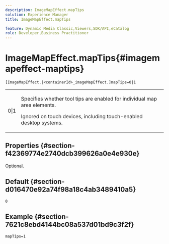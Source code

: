 ```yaml
---
description: ImageMapEffect.mapTips
solution: Experience Manager
title: ImageMapEffect.mapTips

feature: Dynamic Media Classic,Viewers,SDK/API,eCatalog
role: Developer,Business Practitioner
---
```


# ImageMapEffect.mapTips{#imagemapeffect-maptips}

`[ImageMapEffect.|<containerId>_imageMapEffect.]mapTips=0|1`

<table id="table_3DBC5A70C9264CECA1CB3D1D08CEDF31"> 
 <tbody> 
  <tr> 
   <td colname="col1"> <p><span class="codeph"> 0|1</span> </p> </td> 
   <td colname="col2"> <p> Specifies whether tool tips are enabled for individual map area elements. </p> <p> Ignored on touch devices, including touch-enabled desktop systems. </p> </td> 
  </tr> 
 </tbody> 
</table>

## Properties {#section-f42369774e2740dcb399626a0e4e930e}

Optional.

## Default {#section-d016470e92a74f98a18c4ab3489410a5}

`0`

## Example {#section-7621c8ebd4144bc08a537d01bd9c3f2f}

`mapTips=1` 
